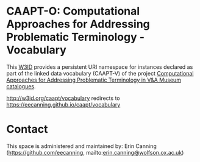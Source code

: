# CAAPT-O: Computational Approaches for Addressing Problematic Terminology - Vocabulary
This [W3ID](https://w3id.org) provides a persistent URI namespace for instances declared as part of the linked data vocabulary (CAAPT-V) of the project [Computational Approaches for Addressing Problematic Terminology in V&A Museum catalogues](https://gtr.ukri.org/projects?ref=studentship-2784579).

http://w3id.org/caapt/vocabulary redirects to https://eecanning.github.io/caapt/vocabulary

# Contact
This space is administered and maintained by: 
Erin Canning (https://github.com/eecanning, mailto:erin.canning@wolfson.ox.ac.uk)
